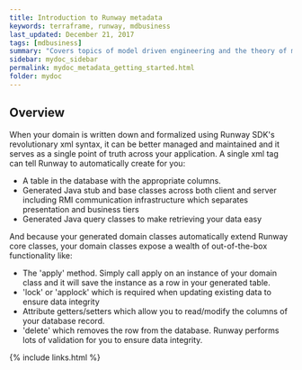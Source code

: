 ```yaml
---
title: Introduction to Runway metadata
keywords: terraframe, runway, mdbusiness
last_updated: December 21, 2017
tags: [mdbusiness]
summary: "Covers topics of model driven engineering and the theory of metadata"
sidebar: mydoc_sidebar
permalink: mydoc_metadata_getting_started.html
folder: mydoc
---
```


## Overview

When your domain is written down and formalized using Runway SDK's revolutionary xml syntax, it can be better managed and maintained and it serves as a single point of truth across your application. A single xml tag can tell Runway to automatically create for you:

* A table in the database with the appropriate columns.
* Generated Java stub and base classes across both client and server including RMI communication infrastructure which separates presentation and business tiers
* Generated Java query classes to make retrieving your data easy

And because your generated domain classes automatically extend Runway core classes, your domain classes expose a wealth of out-of-the-box functionality like:

* The 'apply' method. Simply call apply on an instance of your domain class and it will save the instance as a row in your generated table.
* 'lock' or 'applock' which is required when updating existing data to ensure data integrity
* Attribute getters/setters which allow you to read/modify the columns of your database record.
* 'delete' which removes the row from the database. Runway performs lots of validation for you to ensure data integrity.

{% include links.html %}
